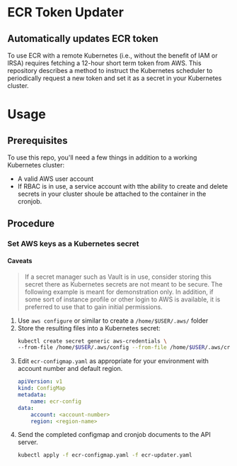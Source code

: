 # ECR Token Updater

## Automatically updates ECR token

To use ECR with a remote Kubernetes (i.e., without the benefit of IAM or IRSA)
requires fetching a 12-hour short term token from AWS. This repository describes a
method to instruct the Kubernetes scheduler to periodically request a new token and
set it as a secret in your Kubernetes cluster.

# Usage
## Prerequisites
To use this repo, you'll need a few things in addition to a working Kubernetes
cluster:

- A valid AWS user account
- If RBAC is in use, a service account with tthe ability to create and delete secrets
in your cluster shoule be attached to the container in the cronjob.

## Procedure
### Set AWS keys as a Kubernetes secret
#### Caveats
>If a secret manager such as Vault is in use, consider storing this secret there as
Kubernetes secrets are not meant to be secure. The following example is meant for
demonstration only.
In addition, if some sort of instance profile or other login to AWS is available,
it is preferred to use that to gain initial permissions.

1. Use `aws configure` or similar to create a `/home/$USER/.aws/` folder
1. Store the resulting files into a Kubernetes secret:
    ```bash
    kubectl create secret generic aws-credentials \
    --from-file /home/$USER/.aws/config --from-file /home/$USER/.aws/credentials
    ```
1. Edit `ecr-configmap.yaml` as appropriate for your environment with account number and default region.
    ```yaml
    apiVersion: v1
    kind: ConfigMap
    metadata:
        name: ecr-config
    data:
        account: <account-number>
        region: <region-name>
    ```
1. Send the completed configmap and cronjob documents to the API server.
    ```bash
    kubectl apply -f ecr-configmap.yaml -f ecr-updater.yaml
    ```
